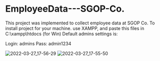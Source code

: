 # EmployeeData---SGOP-Co.
This project was implemented to collect employee data at SGOP Co.
To install project for your machine. use XAMPP, and paste this files in C:\xampp\htdocs (for Win)
Default admins settings is: 

Login: admins
Pass: admin1234

![2022-03-27_17-56-29](https://user-images.githubusercontent.com/38252272/160280338-db41a3b8-089d-4aa5-95cb-5b8a06d02aa4.png)
![2022-03-27_17-55-50](https://user-images.githubusercontent.com/38252272/160280340-379749a4-b8cb-44a3-ae0b-bf82f61f57b0.png)

